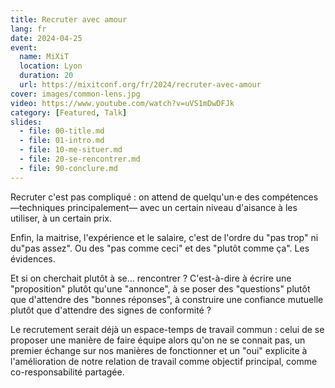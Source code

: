 ```yaml
---
title: Recruter avec amour
lang: fr
date: 2024-04-25
event:
  name: MiXiT
  location: Lyon
  duration: 20
  url: https://mixitconf.org/fr/2024/recruter-avec-amour
cover: images/common-lens.jpg
video: https://www.youtube.com/watch?v=uVS1mDwDFJk
category: [Featured, Talk]
slides:
  - file: 00-title.md
  - file: 01-intro.md
  - file: 10-me-situer.md
  - file: 20-se-rencontrer.md
  - file: 90-conclure.md
---
```

Recruter c'est pas compliqué : on attend de quelqu'un·e des compétences —techniques principalement— avec un certain niveau d'aisance à les utiliser, à un certain prix.

Enfin, la maitrise, l'expérience et le salaire, c'est de l'ordre du "pas trop" ni du"pas assez". Ou des "pas comme ceci" et des "plutôt comme ça". Les évidences.

Et si on cherchait plutôt à se… rencontrer ? C'est-à-dire à écrire une "proposition" plutôt qu'une "annonce", à se poser des "questions" plutôt que d'attendre des "bonnes réponses", à construire une confiance mutuelle plutôt que d'attendre des signes de conformité ?

Le recrutement serait déjà un espace-temps de travail commun : celui de se proposer une manière de faire équipe alors qu'on ne se connait pas, un premier échange sur nos manières de fonctionner et un "oui" explicite à l'amélioration de notre relation de travail comme objectif principal, comme co-responsabilité partagée.
